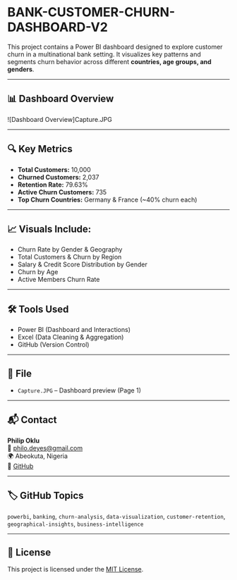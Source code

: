 # BANK-CUSTOMER-CHURN-DASHBOARD-V2

This project contains a Power BI dashboard designed to explore customer churn in a multinational bank setting. It visualizes key patterns and segments churn behavior across different **countries, age groups, and genders**.

---

## 📊 Dashboard Overview

![Dashboard Overview]Capture.JPG

---

## 🔍 Key Metrics

- **Total Customers:** 10,000  
- **Churned Customers:** 2,037  
- **Retention Rate:** 79.63%  
- **Active Churn Customers:** 735  
- **Top Churn Countries:** Germany & France (~40% churn each)

---

## 📈 Visuals Include:

- Churn Rate by Gender & Geography
- Total Customers & Churn by Region
- Salary & Credit Score Distribution by Gender
- Churn by Age
- Active Members Churn Rate

---

## 🛠 Tools Used

- Power BI (Dashboard and Interactions)
- Excel (Data Cleaning & Aggregation)
- GitHub (Version Control)

---

## 📁 File

- `Capture.JPG` – Dashboard preview (Page 1)

---

## 📬 Contact

**Philip Oklu**  
📧 philo.deyes@gmail.com  
🌍 Abeokuta, Nigeria  
🔗 [GitHub](https://github.com/PhilipOklu)

---

## 🏷 GitHub Topics

`powerbi`, `banking`, `churn-analysis`, `data-visualization`, `customer-retention`, `geographical-insights`, `business-intelligence`

---

## 📄 License

This project is licensed under the [MIT License](LICENSE).
